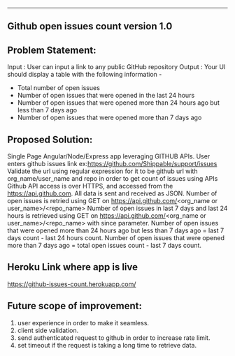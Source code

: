 ---------------------------------------
Github open issues count version 1.0
---------------------------------------

Problem Statement:
---------------------------------------
Input : User can input a link to any public GitHub repository
Output :
Your UI should display a table with the following information -
- Total number of open issues
- Number of open issues that were opened in the last 24 hours
- Number of open issues that were opened more than 24 hours ago but less than 7 days ago
- Number of open issues that were opened more than 7 days ago

Proposed Solution:
---------------------------------------
Single Page Angular/Node/Express app leveraging GITHUB APIs.
User enters github issues link ex:https://github.com/Shippable/support/issues
Validate the url using regular expression for it to be github url with org_name/user_name and repo in order to get count of issues using APIs
Github API access is over HTTPS, and accessed from the https://api.github.com. All data is sent and received as JSON.
Number of open issues is retried using GET on https://api.github.com/<org_name or user_name>/<repo_name>
Number of open issues in last 7 days and last 24 hours is retrieved using GET on https://api.github.com/<org_name or user_name>/<repo_name> with since parameter.
Number of open issues that were opened more than 24 hours ago but less than 7 days ago = last 7 days count - last 24 hours count.
Number of open issues that were opened more than 7 days ago = total open issues count - last 7 days count.

Heroku Link where app is live
------------------------------------------
https://github-issues-count.herokuapp.com/

Future scope of improvement:
------------------------------------------
1. user experience in order to make it seamless.
2. client side validation.
3. send authenticated request to github in order to increase rate limit.
4. set timeout if the request is taking a long time to retrieve data.
